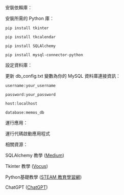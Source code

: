 安裝依賴庫：

安裝所需的 Python 庫：

`pip install tkinter`

`pip install tkcalendar`

`pip install SQLAlchemy`

`pip install mysql-connector-python`

設定資料庫：

更新 db_config.txt 變數為你的 MySQL 資料庫連接資訊：

`username:your_username`

`password:your_password`

`host:localhost`

`database:memos_db`

運行應用：

運行代碼啟動應用程式

相關資源：

SQLAlchemy 教學 ([Medium](https://medium.com/@highsunday0630/python-%E5%AD%98%E5%8F%96%E8%B3%87%E6%96%99%E5%BA%AB%E7%9A%84%E5%A5%97%E4%BB%B6-sqlalchemy-903259f25e88))

Tkinter 教學 ([Vocus](https://vocus.cc/article/624e6738fd89780001ae7c1e))

Python基礎教學 ([STEAM 教育學習網](https://steam.oxxostudio.tw/category/python/info/start.html))

ChatGPT ([ChatGPT](https://chatgpt.com/))
